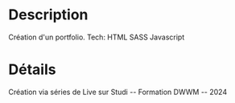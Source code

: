 # Description

Création d'un portfolio.
Tech: HTML SASS Javascript

# Détails

Création via séries de Live sur Studi -- Formation DWWM -- 2024